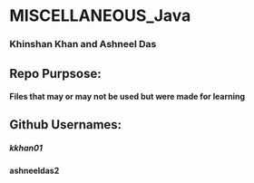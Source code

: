 # MISCELLANEOUS_Java
### Khinshan Khan and Ashneel Das

## Repo Purpsose:


#### Files that may or may not be used but were made for learning


## Github Usernames: 

##### kkhan01
#### ashneeldas2

